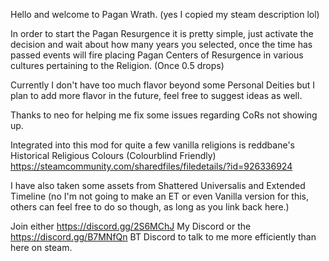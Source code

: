 Hello and welcome to Pagan Wrath. (yes I copied my steam description lol)

In order to start the Pagan Resurgence it is pretty simple, just activate the decision and wait about how many years you selected, once the time has passed events will fire placing Pagan Centers of Resurgence in various cultures pertaining to the Religion. (Once 0.5 drops)

Currently I don't have too much flavor beyond some Personal Deities but I plan to add more flavor in the future, feel free to suggest ideas as well.

Thanks to neo for helping me fix some issues regarding CoRs not showing up.

Integrated into this mod for quite a few vanilla religions is reddbane's  Historical Religious Colours (Colourblind Friendly) https://steamcommunity.com/sharedfiles/filedetails/?id=926336924

I have also taken some assets from Shattered Universalis and Extended Timeline (no I'm not going to make an ET or even Vanilla version for this, others can feel free to do so though, as long as you link back here.)

Join either https://discord.gg/2S6MChJ My Discord or the https://discord.gg/B7MNfQn BT Discord to talk to me more efficiently than here on steam.
